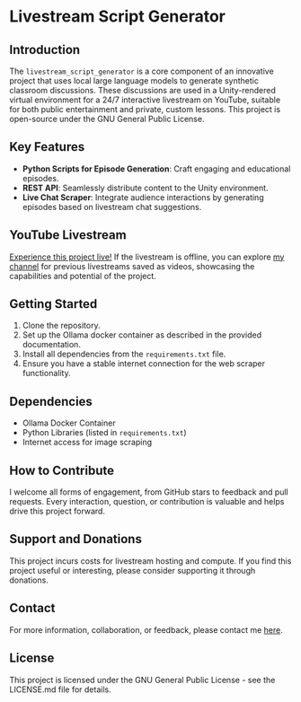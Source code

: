 # Livestream Script Generator

## Introduction
The `livestream_script_generator` is a core component of an innovative project that uses local large language models to generate synthetic classroom discussions. These discussions are used in a Unity-rendered virtual environment for a 24/7 interactive livestream on YouTube, suitable for both public entertainment and private, custom lessons. This project is open-source under the GNU General Public License.

## Key Features
- **Python Scripts for Episode Generation**: Craft engaging and educational episodes.
- **REST API**: Seamlessly distribute content to the Unity environment.
- **Live Chat Scraper**: Integrate audience interactions by generating episodes based on livestream chat suggestions.

## YouTube Livestream
[Experience this project live!](https://www.youtube.com/@SteffenProbst-qt5wq/streams) If the livestream is offline, you can explore [my channel](https://www.youtube.com/@SteffenProbst-qt5wq/streams) for previous livestreams saved as videos, showcasing the capabilities and potential of the project.

## Getting Started
1. Clone the repository.
2. Set up the Ollama docker container as described in the provided documentation.
3. Install all dependencies from the `requirements.txt` file.
4. Ensure you have a stable internet connection for the web scraper functionality.

## Dependencies
- Ollama Docker Container
- Python Libraries (listed in `requirements.txt`)
- Internet access for image scraping

## How to Contribute
I welcome all forms of engagement, from GitHub stars to feedback and pull requests. Every interaction, question, or contribution is valuable and helps drive this project forward.

## Support and Donations
This project incurs costs for livestream hosting and compute. If you find this project useful or interesting, please consider supporting it through donations.

## Contact
For more information, collaboration, or feedback, please contact me [here](https://github.com/Probst1nator).

## License
This project is licensed under the GNU General Public License - see the LICENSE.md file for details.

